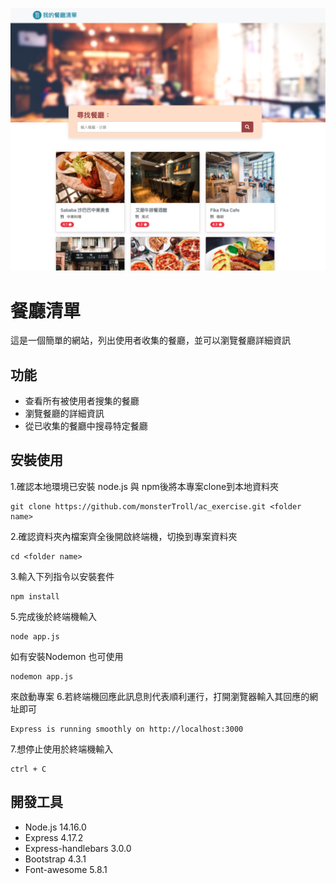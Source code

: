 ![MyImage](./public/images/screenshot_index_fixed.png)
# 餐廳清單
這是一個簡單的網站，列出使用者收集的餐廳，並可以瀏覽餐廳詳細資訊

## 功能
- 查看所有被使用者搜集的餐廳
- 瀏覽餐廳的詳細資訊
- 從已收集的餐廳中搜尋特定餐廳

## 安裝使用
1.確認本地環境已安裝 node.js 與 npm後將本專案clone到本地資料夾 
```
git clone https://github.com/monsterTroll/ac_exercise.git <folder name>
```
2.確認資料夾內檔案齊全後開啟終端機，切換到專案資料夾
```
cd <folder name>
```
3.輸入下列指令以安裝套件
```
npm install
```
5.完成後於終端機輸入
```
node app.js 
```
如有安裝Nodemon 也可使用 
```
nodemon app.js 
```
來啟動專案
6.若終端機回應此訊息則代表順利運行，打開瀏覽器輸入其回應的網址即可
```
Express is running smoothly on http://localhost:3000
```
7.想停止使用於終端機輸入
```
ctrl + C
```

## 開發工具
- Node.js 14.16.0
- Express 4.17.2
- Express-handlebars 3.0.0
- Bootstrap 4.3.1
- Font-awesome 5.8.1